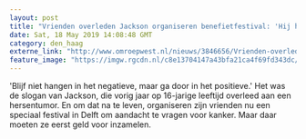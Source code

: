 ```yaml
---
layout: post
title: "Vrienden overleden Jackson organiseren benefietfestival: 'Hij had dit prachtig gevonden'"
date: Sat, 18 May 2019 14:08:48 GMT
category: den_haag
externe_link: "http://www.omroepwest.nl/nieuws/3846656/Vrienden-overleden-Jackson-organiseren-benefietfestival-Hij-had-dit-prachtig-gevonden"
feature_image: "https://imgw.rgcdn.nl/c8e13704147a43bfa21ca4f69fd343dc/opener/3846693.jpg"
---
```


'Blijf niet hangen in het negatieve, maar ga door in het positieve.' Het was de slogan van Jackson, die vorig jaar op 16-jarige leeftijd overleed aan een hersentumor. En om dat na te leven, organiseren zijn vrienden nu een speciaal festival in Delft om aandacht te vragen voor kanker. Maar daar moeten ze eerst geld voor inzamelen.
